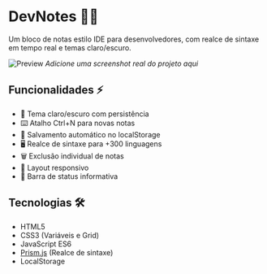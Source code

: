 # DevNotes 📝✨

Um bloco de notas estilo IDE para desenvolvedores, com realce de sintaxe em tempo real e temas claro/escuro.

![Preview](https://via.placeholder.com/800x500.png?text=DevNotes+Preview+Light+and+Dark+Themes) 
*Adicione uma screenshot real do projeto aqui*

## Funcionalidades ⚡

- 🎨 Tema claro/escuro com persistência
- ⌨️ Atalho Ctrl+N para novas notas
- 💾 Salvamento automático no localStorage
- 🖥️ Realce de sintaxe para +300 linguagens
- 🗑️ Exclusão individual de notas
- 📱 Layout responsivo
- 🚦 Barra de status informativa

## Tecnologias 🛠️

- HTML5
- CSS3 (Variáveis e Grid)
- JavaScript ES6
- [Prism.js](https://prismjs.com/) (Realce de sintaxe)
- LocalStorage
